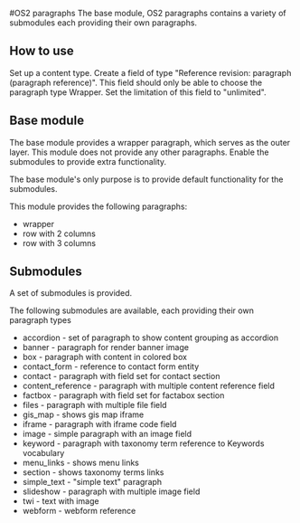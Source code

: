 #OS2 paragraphs
The base module, OS2 paragraphs contains a variety of submodules each providing their own paragraphs.

## How to use
Set up a content type. Create a field of type "Reference revision: paragraph (paragraph reference)".
This field should only be able to choose the paragraph type Wrapper. Set the limitation of this field to "unlimited".

## Base module
The base module provides a wrapper paragraph, which serves as the outer layer.
This module does not provide any other paragraphs. Enable the submodules to provide extra functionality.

The base module's only purpose is to provide default functionality for the submodules.

This module provides the following paragraphs:
- wrapper
- row with 2 columns
- row with 3 columns

## Submodules
A set of submodules is provided.

The following submodules are available, each providing their own paragraph types
  - accordion - set of paragraph to show content grouping as accordion
  - banner - paragraph for render banner image
  - box - paragraph with content in colored box
  - contact_form - reference to contact form entity
  - contact - paragraph with field set for contact section
  - content_reference - paragraph with multiple content reference field
  - factbox - paragraph with field set for factabox section
  - files - paragraph with multiple file field
  - gis_map - shows gis map iframe
  - iframe - paragraph with iframe code field
  - image - simple paragraph with an image field
  - keyword - paragraph with taxonomy term reference to Keywords vocabulary
  - menu_links - shows menu links
  - section - shows taxonomy terms links
  - simple_text - "simple text" paragraph
  - slideshow - paragraph with multiple image field
  - twi - text with image
  - webform - webform reference
